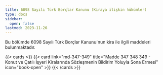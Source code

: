 ```yaml
---
title: 6098 Sayılı Türk Borçlar Kanunu (Kiraya ilişkin hükümler)
type: docs
sidebar:
  open: false
lastmod: 2023-11-26
---
```


Bu bölümde 6098 Sayılı Türk Borçlar Kanunu'nun kira ile ilgili maddeleri bulunmaktadır.

{{< cards >}}
{{< card link="md-347-349" title="Madde 347 348 349 - Konut ve Çatılı İşyeri Kiralarında Sözleşmenin Bildirim Yoluyla Sona Ermesi" icon="book-open" >}}
{{< /cards >}}
